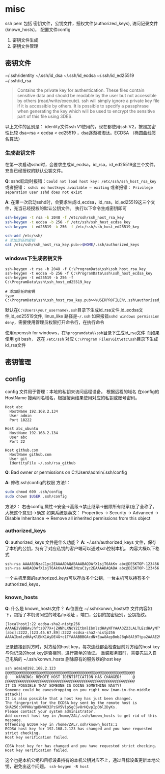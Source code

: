 # misc

ssh pem 包括 密钥文件，公钥文件，授权文件(authorized_keys), 访问记录文件(known_hosts)， 配置文件config

1. 密钥文件生成
2. 密钥文件管理


## 密钥文件

~/.ssh/identity
~/.ssh/id_dsa
~/.ssh/id_ecdsa
~/.ssh/id_ed25519
~/.ssh/id_rsa

> Contains the private key for authentication.  These files contain sensitive data and should be readable by the user but not accessible by others (read/write/execute).  ssh will simply ignore a private key file if it is accessible by others.  It is possible to specify a passphrase when generating the key which will be used to encrypt the sensitive part of this file using 3DES.

以上文件的区别是：
identity文件ssh V1使用的，现在都使用ssh V2，按照加密性比较 dsa=rsa < ecdsa < ed25519 ，dsa逐渐被淘汰。ECDSA （椭圆曲线签名算法）

### 生成密钥文件
在第一次启动sshd时，会要求生成id_ecdsa，id_rsa，id_ed25519这三个文件，充当已经授权的默认公钥文件。


**Q**: sshd启动时报错：`Could not load host key: /etc/ssh/ssh_host_rsa_key`
或者报错： `sshd: no hostkeys available — exiting`
或者报错： `Privilege separation user sshd does not exist `


**A**:  在第一次启动sshd时，会要求生成id_ecdsa，id_rsa，id_ed25519这三个文件，充当已经授权的默认公钥文件。
执行以下命令生成密钥即可
``` bash
ssh-keygen -t rsa -b 2048 -f /etc/ssh/ssh_host_rsa_key
ssh-keygen -t ecdsa -b 256 -f /etc/ssh/ssh_host_ecdsa_key
ssh-keygen -t ed25519 -b 256 -f /etc/ssh/ssh_host_ed25519_key

ssh-add /etc/ssh/
# 添加信任的密钥
cat /etc/ssh/ssh_host_rsa_key.pub>>$HOME/.ssh/authorized_keys 

```

### windows下生成密钥文件
```
ssh-keygen -t rsa -b 2048 -f C:\ProgramData\ssh\ssh_host_rsa_key
ssh-keygen -t ecdsa -b 256 -f C:\ProgramData\ssh\ssh_host_ecdsa_key
ssh-keygen -t ed25519 -b 256 -f C:\ProgramData\ssh\ssh_host_ed25519_key

# 添加信任的密钥
type C:\ProgramData\ssh\ssh_host_rsa_key.pub>>%USERPROFILE%\.ssh\authorized_keys
```


默认在`C:\Users\your_username\.ssh`目录下生成id_rsa文件,id_ecdsa文件,id_ed25519文件, linux_like 路径是`~/.ssh`
如果报错`sshd windows permission deny`，需要使用管理员权限打开命令行，在执行命令

使用openssh for windows，在`%programdata%\ssh`目录下生成id_rsa文件
而如果使用 git bash， 这在 `/etc/ssh` 对应 `C:\Program Files\Git\etc\ssh`目录下生成 id_rsa文件

## 密钥管理
## config

config 文件用于管理：本地的私钥来访问远程设备。
根据远程的域名 在config的 HostName 搜索同名域名，根据搜索结果使用对应的私钥或账号密码。
```
Host abc
  HostName 192.168.2.134
  User admin
  Port 18222

Host abc_ubuntu
  HostName 192.168.2.134
  User abc
  Port 22

Host github.com
  HostName github.com
  User git
  IdentityFile ~/.ssh/rsa_github
```

**Q**: Bad owner or permissions on C:\\Users\\admin/.ssh/config

**A**: 修改.ssh/config的权限
方法1： 
``` bash
sudo chmod 600 .ssh/config 
sudo chown $USER .ssh/config
```

方法2： 
右击config,属性→安全→高级→禁止继承→删除所有继承(忘了全称了，大概这个意思)→确定
如果系统是英文：
Properties -> Security -> Advanced -> Disable Inheritance -> Remove all inherited permissions from this object

### authorized_keys

**Q**: authorized_keys 文件是什么功能？
**A**: ~/.ssh/authorized_keys 文件，保存了本机的公钥，持有了对应私钥的客户端可以通过ssh控制本机。
内容大概以下格式
```
ssh-rsa AAAAB3NzaC1yc2EAAAADAQABAAABAQDAfX1sjT6AkKv abc@DESKTOP-123456
ssh-rsa AABAQDAfX1sjT6AkKvAAAAB3NzaC1yc2EAAAADAQABA abc@DESKTOP-123456
```
一个主机里面的authorized_keys可以存放多个公钥，一台主机可以持有多个authorized_keys，

### known_hosts
**Q**: 什么是 known_hosts文件？
**A**:位置在 ~/.ssh/konwn_hosts中
文件内容如下，包括了本机访问过的域名/ip地址 ，端口，公钥的加密级别，公钥指纹。
``` 
[localhost]:22 ecdsa-sha2-nistp256 AAAAE2VBBBAvJhftz077X+jZHNhLXNoY2ItbmlIbmlzdHAyNTYAAA3Z23LALTLEzdHAyNTYAAAANelNZ8hXpxlunMxfdh5UkdT08DIslgxqXiCj+yHFl+IDA1y6DdgcaIroiNQCkisQ=
[abc]:2222,[123.45.67.89]:2222 ecdsa-sha2-nistp256 AAAAIbmlzdHAyKlENX1AyDE4G+c1TYAAABBBOAcdN+Eaw8AepBnbJ8qk8Al9Ttpa2AAAE2VjZHNhLXNoYTItbmlzdHAyNTYAy3lOjIGRi9PTtXeK1qsKUZDanrPL86IzIWQPPjUWvu0=
```
记录链接到对方时，对方给的host key，每次连线都会检查目前对方给的host key 与你记录的host key是否相同，进行简单的验证。
重装服务器时，需要先进入自己电脑的 ~/.ssh/konwn_hosts 删除原有的服务器的host key


``` 
ssh admin@192.168.2.123
@@@@@@@@@@@@@@@@@@@@@@@@@@@@@@@@@@@@@@@@@@@@@@@@@@@@@@@@@@@
@    WARNING: REMOTE HOST IDENTIFICATION HAS CHANGED!     @
@@@@@@@@@@@@@@@@@@@@@@@@@@@@@@@@@@@@@@@@@@@@@@@@@@@@@@@@@@@
IT IS POSSIBLE THAT SOMEONE IS DOING SOMETHING NASTY!
Someone could be eavesdropping on you right now (man-in-the-middle attack)!
It is also possible that a host key has just been changed.
The fingerprint for the ECDSA key sent by the remote host is
SHA256:DVPHN/qpBNWX32PzGV5V1pSgCSv8rHQvpIpObl2DyKs.
Please contact your system administrator.
Add correct host key in /home/ZAL/.ssh/known_hosts to get rid of this message.
Offending ECDSA key in /home/ZAL/.ssh/known_hosts:1
ECDSA host key for 192.168.2.123 has changed and you have requested strict checking.
Host key verification failed.

CDSA host key for has changed and you have requested strict checking.
Host key verification failed.
```
这个也是本机公钥和目标设备持有的本机公钥对应不上，通过目标设备更新本地公钥，避免出这个问题。
`ssh-keygen -R host`